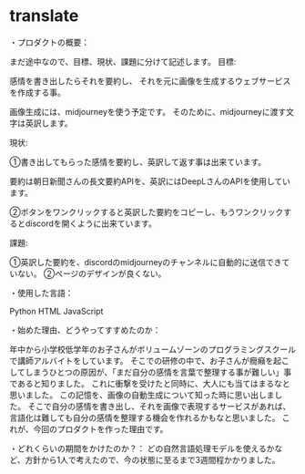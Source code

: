 # translate
・プロダクトの概要：

まだ途中なので、目標、現状、課題に分けて記述します。
目標:

感情を書き出したらそれを要約し、
それを元に画像を生成するウェブサービスを作成する事。

画像生成には、midjourneyを使う予定です。
そのために、midjourneyに渡す文字は英訳します。


現状:

①書き出してもらった感情を要約し、英訳して返す事は出来ています。

要約は朝日新聞さんの長文要約APIを、英訳にはDeepLさんのAPIを使用しています。


②ボタンをワンクリックすると英訳した要約をコピーし、もうワンクリックするとdiscordを開くように出来ています。

課題:

①英訳した要約を、discordのmidjourneyのチャンネルに自動的に送信できていない。
②ページのデザインが良くない。

・使用した言語：

Python
HTML
JavaScript

・始めた理由、どうやってすすめたのか：

年中から小学校低学年のお子さんがボリュームゾーンのプログラミングスクールで講師アルバイトをしています。
そこでの研修の中で、お子さんが癇癪を起こしてしまうひとつの原因が、「まだ自分の感情を言葉で整理する事が難しい」事であると知りました。
これに衝撃を受けたと同時に、大人にも当てはまるなと思いました。
この記憶を、画像の自動生成について知った時に思い出しました。
そこで自分の感情を書き出し、それを画像で表現するサービスがあれば、言語化は難しても自分の感情を整理する機会を作れるかもなと思いました。
これが、今回のプロダクトを作った理由です。

・どれくらいの期間をかけたのか？：
どの自然言語処理モデルを使えるかなど、方針から1人で考えたので、今の状態に至るまで3週間程かかりました。
